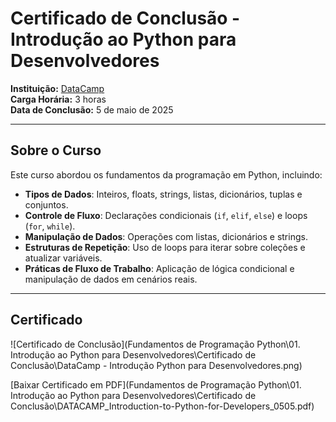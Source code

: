 # Certificado de Conclusão - Introdução ao Python para Desenvolvedores

**Instituição:** [DataCamp](https://www.datacamp.com)  
**Carga Horária:** 3 horas  
**Data de Conclusão:** 5 de maio de 2025  

---

## Sobre o Curso

Este curso abordou os fundamentos da programação em Python, incluindo:

- **Tipos de Dados**: Inteiros, floats, strings, listas, dicionários, tuplas e conjuntos.
- **Controle de Fluxo**: Declarações condicionais (`if`, `elif`, `else`) e loops (`for`, `while`).
- **Manipulação de Dados**: Operações com listas, dicionários e strings.
- **Estruturas de Repetição**: Uso de loops para iterar sobre coleções e atualizar variáveis.
- **Práticas de Fluxo de Trabalho**: Aplicação de lógica condicional e manipulação de dados em cenários reais.

---

## Certificado

![Certificado de Conclusão](Fundamentos de Programação Python\01. Introdução ao Python para Desenvolvedores\Certificado de Conclusão\DataCamp - Introdução Python para Desenvolvedores.png)

[Baixar Certificado em PDF](Fundamentos de Programação Python\01. Introdução ao Python para Desenvolvedores\Certificado de Conclusão\DATACAMP_Introduction-to-Python-for-Developers_0505.pdf)